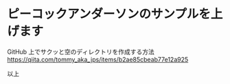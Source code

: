 # ピーコックアンダーソンのサンプルを上げます

GitHub 上でサクッと空のディレクトリを作成する方法
https://qiita.com/tommy_aka_jps/items/b2ae85cbeab77e12a925

以上
